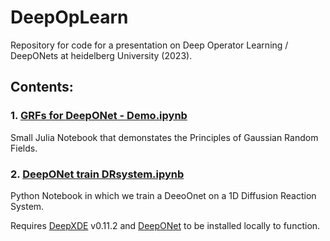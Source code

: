 # DeepOpLearn
Repository for code for a presentation on Deep Operator Learning / DeepONets at heidelberg University (2023).

## Contents:


### 1. [GRFs for DeepONet - Demo.ipynb](GRFs%20for%20DeepONet%20-%20Demo.ipynb)

Small Julia Notebook that demonstates the Principles of Gaussian Random Fields.

### 2. [DeepONet train DRsystem.ipynb](DeepONet%20train%20DRsystem.ipynb)

Python Notebook in which we train a DeeoOnet on a 1D Diffusion Reaction System.

Requires [DeepXDE](https://github.com/lululxvi/deepxde) v0.11.2 and   [DeepONet](https://github.com/lululxvi/deeponet) to be installed locally to function.
